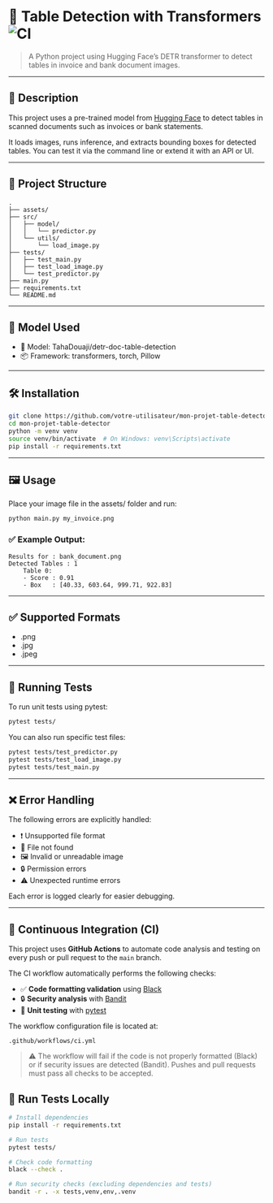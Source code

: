 # 📄 Table Detection with Transformers ![CI](https://github.com/hugodms/Dataleon_Back-end_test/actions/workflows/ci.yml/badge.svg?branch=main)


> A Python project using Hugging Face’s DETR transformer to detect tables in invoice and bank document images.

---

## 🚀 Description

This project uses a pre-trained model from [Hugging Face](https://huggingface.co/TahaDouaji/detr-doc-table-detection) to detect tables in scanned documents such as invoices or bank statements.

It loads images, runs inference, and extracts bounding boxes for detected tables. You can test it via the command line or extend it with an API or UI.

---

## 📂 Project Structure

```
.
├── assets/
├── src/
│	├── model/
│   │   └── predictor.py
│   └── utils/
│       └── load_image.py
├── tests/
│   ├── test_main.py
│   ├── test_load_image.py
│   └── test_predictor.py
├── main.py
├── requirements.txt
└── README.md
```

---

## 🧠 Model Used

- 🔗 Model: TahaDouaji/detr-doc-table-detection
- 📦 Framework: transformers, torch, Pillow

---

## 🛠️ Installation
```bash
git clone https://github.com/votre-utilisateur/mon-projet-table-detector.git
cd mon-projet-table-detector
python -m venv venv
source venv/bin/activate  # On Windows: venv\Scripts\activate
pip install -r requirements.txt
```

---

## 🖼️ Usage

Place your image file in the assets/ folder and run:

```bash
python main.py my_invoice.png
```

### ✅ Example Output:

```
Results for : bank_document.png
Detected Tables : 1
	Table 0:
	- Score : 0.91
	- Box   : [40.33, 603.64, 999.71, 922.83]
```
---

## ✅ Supported Formats

- .png  
- .jpg  
- .jpeg

---

## 🧪 Running Tests

To run unit tests using pytest:
```bash
pytest tests/
```
You can also run specific test files:
```bash
pytest tests/test_predictor.py  
pytest tests/test_load_image.py  
pytest tests/test_main.py
```

---

## ❌ Error Handling

The following errors are explicitly handled:

- ❗ Unsupported file format  
- 📂 File not found  
- 🖼️ Invalid or unreadable image  
- 🔒 Permission errors  
- ⚠️ Unexpected runtime errors

Each error is logged clearly for easier debugging.

---

## 🔁 Continuous Integration (CI)

This project uses **GitHub Actions** to automate code analysis and testing on every push or pull request to the `main` branch.

The CI workflow automatically performs the following checks:

- ✅ **Code formatting validation** using [Black](https://black.readthedocs.io/en/stable/)  
- 🔒 **Security analysis** with [Bandit](https://bandit.readthedocs.io/en/latest/)  
- 🧪 **Unit testing** with [pytest](https://docs.pytest.org/)

The workflow configuration file is located at:
```
.github/workflows/ci.yml
```

> ⚠️ The workflow will fail if the code is not properly formatted (Black) or if security issues are detected (Bandit). Pushes and pull requests must pass all checks to be accepted.

## 🚀 Run Tests Locally

```bash
# Install dependencies
pip install -r requirements.txt

# Run tests
pytest tests/

# Check code formatting
black --check .

# Run security checks (excluding dependencies and tests)
bandit -r . -x tests,venv,env,.venv
```
